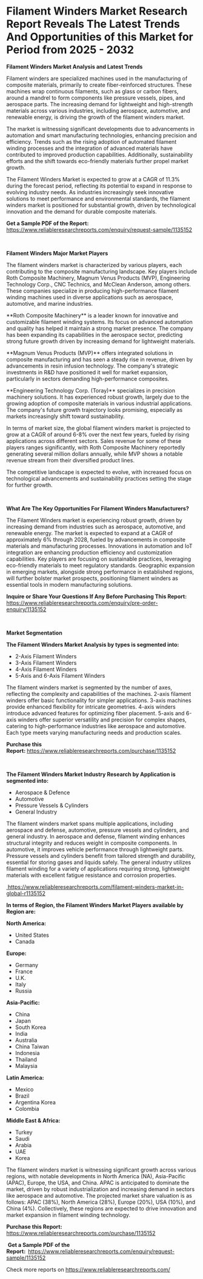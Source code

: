 <p><h1>Filament Winders Market Research Report Reveals The Latest Trends And Opportunities of this Market for Period from 2025 - 2032</h1></p><p><strong>Filament Winders Market Analysis and Latest Trends</strong></p>
<p><p>Filament winders are specialized machines used in the manufacturing of composite materials, primarily to create fiber-reinforced structures. These machines wrap continuous filaments, such as glass or carbon fibers, around a mandrel to form components like pressure vessels, pipes, and aerospace parts. The increasing demand for lightweight and high-strength materials across various industries, including aerospace, automotive, and renewable energy, is driving the growth of the filament winders market.</p><p>The market is witnessing significant developments due to advancements in automation and smart manufacturing technologies, enhancing precision and efficiency. Trends such as the rising adoption of automated filament winding processes and the integration of advanced materials have contributed to improved production capabilities. Additionally, sustainability efforts and the shift towards eco-friendly materials further propel market growth. </p><p>The Filament Winders Market is expected to grow at a CAGR of 11.3% during the forecast period, reflecting its potential to expand in response to evolving industry needs. As industries increasingly seek innovative solutions to meet performance and environmental standards, the filament winders market is positioned for substantial growth, driven by technological innovation and the demand for durable composite materials.</p></p>
<p><strong>Get a Sample PDF of the Report:&nbsp;</strong> <a href="https://www.reliableresearchreports.com/enquiry/request-sample/1135152?utm_campaign=2283&utm_medium=2&utm_source=Github&utm_content=ia&utm_term=09042025&utm_id=filament-winders">https://www.reliableresearchreports.com/enquiry/request-sample/1135152</a></p>
<p>&nbsp;</p>
<p><strong>Filament Winders Major Market Players</strong></p>
<p><p>The filament winders market is characterized by various players, each contributing to the composite manufacturing landscape. Key players include Roth Composite Machinery, Magnum Venus Products (MVP), Engineering Technology Corp., CNC Technics, and McClean Anderson, among others. These companies specialize in producing high-performance filament winding machines used in diverse applications such as aerospace, automotive, and marine industries.</p><p>**Roth Composite Machinery** is a leader known for innovative and customizable filament winding systems. Its focus on advanced automation and quality has helped it maintain a strong market presence. The company has been expanding its capabilities in the aerospace sector, predicting strong future growth driven by increasing demand for lightweight materials.</p><p>**Magnum Venus Products (MVP)** offers integrated solutions in composite manufacturing and has seen a steady rise in revenue, driven by advancements in resin infusion technology. The company's strategic investments in R&D have positioned it well for market expansion, particularly in sectors demanding high-performance composites.</p><p>**Engineering Technology Corp. (Toray)** specializes in precision machinery solutions. It has experienced robust growth, largely due to the growing adoption of composite materials in various industrial applications. The company's future growth trajectory looks promising, especially as markets increasingly shift toward sustainability.</p><p>In terms of market size, the global filament winders market is projected to grow at a CAGR of around 6-8% over the next few years, fueled by rising applications across different sectors. Sales revenue for some of these players ranges significantly, with Roth Composite Machinery reportedly generating several million dollars annually, while MVP shows a notable revenue stream from their diversified product lines.</p><p>The competitive landscape is expected to evolve, with increased focus on technological advancements and sustainability practices setting the stage for further growth.</p></p>
<p>&nbsp;</p>
<p><strong>What Are The Key Opportunities For Filament Winders Manufacturers?</strong></p>
<p><p>The Filament Winders market is experiencing robust growth, driven by increasing demand from industries such as aerospace, automotive, and renewable energy. The market is expected to expand at a CAGR of approximately 6% through 2028, fueled by advancements in composite materials and manufacturing processes. Innovations in automation and IoT integration are enhancing production efficiency and customization capabilities. Key players are focusing on sustainable practices, leveraging eco-friendly materials to meet regulatory standards. Geographic expansion in emerging markets, alongside strong performance in established regions, will further bolster market prospects, positioning filament winders as essential tools in modern manufacturing solutions.</p></p>
<p><strong>Inquire or Share Your Questions If Any Before Purchasing This Report:</strong> <a href="https://www.reliableresearchreports.com/enquiry/pre-order-enquiry/1135152?utm_campaign=2283&utm_medium=2&utm_source=Github&utm_content=ia&utm_term=09042025&utm_id=filament-winders">https://www.reliableresearchreports.com/enquiry/pre-order-enquiry/1135152</a></p>
<p>&nbsp;</p>
<p><strong>Market Segmentation</strong></p>
<p><strong>The Filament Winders Market Analysis by types is segmented into:</strong></p>
<p><ul><li>2-Axis Filament Winders</li><li>3-Axis Filament Winders</li><li>4-Axis Filament Winders</li><li>5-Axis and 6-Axis Filament Winders</li></ul></p>
<p><p>The filament winders market is segmented by the number of axes, reflecting the complexity and capabilities of the machines. 2-axis filament winders offer basic functionality for simpler applications. 3-axis machines provide enhanced flexibility for intricate geometries. 4-axis winders introduce advanced features for optimizing fiber placement. 5-axis and 6-axis winders offer superior versatility and precision for complex shapes, catering to high-performance industries like aerospace and automotive. Each type meets varying manufacturing needs and production scales.</p></p>
<p><strong>Purchase this Report:&nbsp;</strong><a href="https://www.reliableresearchreports.com/purchase/1135152?utm_campaign=2283&utm_medium=2&utm_source=Github&utm_content=ia&utm_term=09042025&utm_id=filament-winders">https://www.reliableresearchreports.com/purchase/1135152</a></p>
<p>&nbsp;</p>
<p><strong>The Filament Winders Market Industry Research by Application is segmented into:</strong></p>
<p><ul><li>Aerospace & Defence</li><li>Automotive</li><li>Pressure Vessels & Cylinders</li><li>General Industry</li></ul></p>
<p><p>The filament winders market spans multiple applications, including aerospace and defense, automotive, pressure vessels and cylinders, and general industry. In aerospace and defense, filament winding enhances structural integrity and reduces weight in composite components. In automotive, it improves vehicle performance through lightweight parts. Pressure vessels and cylinders benefit from tailored strength and durability, essential for storing gases and liquids safely. The general industry utilizes filament winding for a variety of applications requiring strong, lightweight materials with excellent fatigue resistance and corrosion properties.</p></p>
<p><a href="https://www.reliableresearchreports.com/filament-winders-market-in-global-r1135152?utm_campaign=2283&utm_medium=2&utm_source=Github&utm_content=ia&utm_term=09042025&utm_id=filament-winders">&nbsp;https://www.reliableresearchreports.com/filament-winders-market-in-global-r1135152</a></p>
<p><strong>In terms of Region, the Filament Winders Market Players available by Region are:</strong></p>
<p>
    <p> <strong> North America: </strong>
        <ul>
            <li>United States</li>
            <li>Canada</li>
        </ul>
        </p> 
    <p> <strong> Europe: </strong>
        <ul>
            <li>Germany</li>
            <li>France</li>
            <li>U.K.</li>
            <li>Italy</li>
            <li>Russia</li>
        </ul>
        </p> 
    <p> <strong> Asia-Pacific: </strong>
        <ul>
            <li>China</li>
            <li>Japan</li>
            <li>South Korea</li>
            <li>India</li>
            <li>Australia</li>
            <li>China Taiwan</li>
            <li>Indonesia</li>
            <li>Thailand</li>
            <li>Malaysia</li>
        </ul>
        </p> 
    <p> <strong> Latin America: </strong>
        <ul>
            <li>Mexico</li>
            <li>Brazil</li>
            <li>Argentina Korea</li>
            <li>Colombia</li>
        </ul>
        </p> 
    <p> <strong> Middle East & Africa: </strong>
        <ul>
            <li>Turkey</li>
            <li>Saudi</li>
            <li>Arabia</li>
            <li>UAE</li>
            <li>Korea</li>
        </ul>
    </p>
    </p>
<p><p>The filament winders market is witnessing significant growth across various regions, with notable developments in North America (NA), Asia-Pacific (APAC), Europe, the USA, and China. APAC is anticipated to dominate the market, driven by robust industrialization and increasing demand in sectors like aerospace and automotive. The projected market share valuation is as follows: APAC (38%), North America (28%), Europe (20%), USA (10%), and China (4%). Collectively, these regions are expected to drive innovation and market expansion in filament winding technology.</p></p>
<p><strong>Purchase this Report: </strong><a href="https://www.reliableresearchreports.com/purchase/1135152?utm_campaign=2283&utm_medium=2&utm_source=Github&utm_content=ia&utm_term=09042025&utm_id=filament-winders">https://www.reliableresearchreports.com/purchase/1135152</a></p>
<p>&nbsp;<strong>Get a Sample PDF of the Report:&nbsp;&nbsp;</strong><a href="https://www.reliableresearchreports.com/enquiry/request-sample/1135152?utm_campaign=2283&utm_medium=2&utm_source=Github&utm_content=ia&utm_term=09042025&utm_id=filament-winders">https://www.reliableresearchreports.com/enquiry/request-sample/1135152</a></p>
<p><strong></strong></p>
<p>Check more reports on <a href="https://www.reliableresearchreports.com/?utm_campaign=2283&utm_medium=2&utm_source=Github&utm_content=ia&utm_term=09042025&utm_id=filament-winders">https://www.reliableresearchreports.com/</a></p>